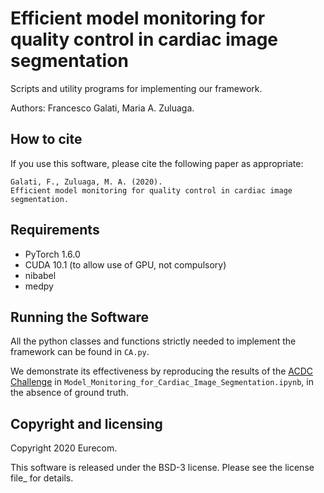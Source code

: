 # Efficient model monitoring for quality control in cardiac image segmentation

Scripts and utility programs for implementing our framework.

Authors: Francesco Galati, Maria A. Zuluaga.

## How to cite

If you use this software, please cite the following paper as appropriate:

    Galati, F., Zuluaga, M. A. (2020).
    Efficient model monitoring for quality control in cardiac image segmentation.

## Requirements
 * PyTorch 1.6.0
 * CUDA 10.1 (to allow use of GPU, not compulsory)
 * nibabel 
 * medpy

## Running the Software

All the python classes and functions strictly needed to implement the framework can be found in `CA.py`.

We demonstrate its effectiveness by reproducing the results of the [ACDC Challenge] in `Model_Monitoring_for_Cardiac_Image_Segmentation.ipynb`, in the absence of ground truth.

## Copyright and licensing

Copyright 2020 Eurecom.

This software is released under the BSD-3 license. Please see the license file_ for details.

[ACDC Challenge]: https://www.creatis.insa-lyon.fr/Challenge/acdc
